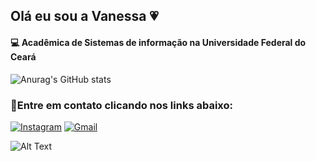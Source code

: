 ## Olá eu sou a Vanessa 💗
#### 💻 Acadêmica de Sistemas de informação na Universidade Federal do Ceará 

![Anurag's GitHub stats](https://github-readme-stats.vercel.app/api?username=vnessalima&show_icons=true&theme=synthwave)

### 🔦Entre em contato clicando nos links abaixo: 

[![Instagram](https://img.shields.io/badge/Instagram-E4405F?style=for-the-badge&logo=instagram&logoColor=white)](https://www.instagram.com/vanezza.lima/)
[![Gmail](https://img.shields.io/badge/Gmail-D14836?style=for-the-badge&logo=gmail&logoColor=white
)](https://mail.google.com/mail/u/0/#inbox)

![Alt Text](https://media3.giphy.com/media/XBYgkYhFRuNGHLvEEN/giphy.gif) 
